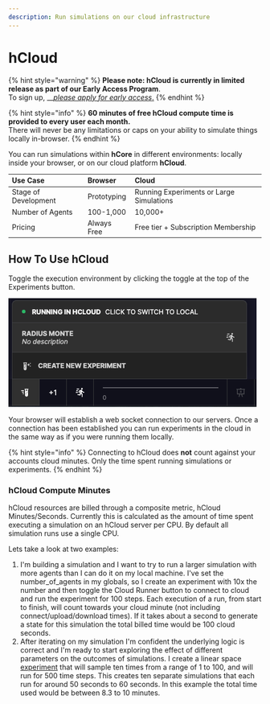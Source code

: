 ```yaml
---
description: Run simulations on our cloud infrastructure
---
```


# hCloud

{% hint style="warning" %}
**Please note: hCloud is currently in limited release as part of our Early Access Program**.  
To sign up, __[_please apply for early access_.](https://sohostrategy.typeform.com/to/JftFRbaN)
{% endhint %}

{% hint style="info" %}
**60 minutes of free hCloud compute time is provided to every user each month.**  
There will never be any limitations or caps on your ability to simulate things locally in-browser.
{% endhint %}

You can run simulations within **hCore** in different environments: locally inside your browser, or on our cloud platform **hCloud**. 

| **Use Case** | **Browser** | **Cloud** |
| :--- | :--- | :--- |
| Stage of Development | Prototyping | Running Experiments or Large Simulations |
| Number of Agents | 100-1,000 | 10,000+  |
| Pricing | Always Free | Free tier + Subscription Membership |

## How To Use hCloud

Toggle the execution environment by clicking the toggle at the top of the Experiments button.

![](.gitbook/assets/screen-shot-2020-09-11-at-11.06.42-am.png)

Your browser will establish a web socket connection to our servers. Once a connection has been established you can run experiments in the cloud in the same way as if you were running them locally.

{% hint style="info" %}
Connecting to hCloud does **not** count against your accounts cloud minutes. Only the time spent running simulations or experiments.
{% endhint %}

### hCloud Compute Minutes

hCloud resources are billed through a composite metric, hCloud Minutes/Seconds. Currently this is calculated as the amount of time spent executing a simulation on an hCloud server per CPU. By default all simulation runs use a single CPU.

Lets take a look at two examples:

1. I'm building a simulation and I want to try to run a larger simulation with more agents than I can do it on my local machine. I've set the number\_of\_agents in my globals, so I create an experiment with 10x the number and then toggle the Cloud Runner button to connect to cloud and run the experiment for 100 steps.  Each execution of a run, from start to finish, will count towards your cloud minute \(not including connect/upload/download times\). If it takes about a second to generate a state for this simulation the total billed time would be 100 cloud seconds. 
2. After iterating on my simulation I'm confident the underlying logic is correct and I'm ready to start exploring the effect of different parameters on the outcomes of simulations. I create a linear space [experiment](experiments/) that will sample ten times from a range of 1 to 100, and will run for 500 time steps. This creates ten separate simulations that each run for around 50 seconds to 60 seconds.  In this example the total time used would be between 8.3 to 10 minutes.



